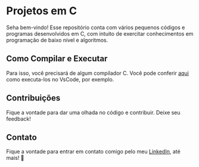  # Projetos em C

Seha bem-vindo! Esse repositório conta com vários pequenos códigos e programas desenvolvidos em C, com intuito de exercitar conhecimentos em programação de baixo nível e algoritmos.

## Como Compilar e Executar

Para isso, você precisará de algum compilador C. Você pode conferir <a href="https://medium.com/@juniortrojilio/preparando-o-vs-code-para-compilar-c-c-no-windows-988f4a91a557">aqui</a> como executa-los no VsCode, por exemplo.

## Contribuições

Fique a vontade para dar uma olhada no código e contribuir. Deixe seu feedback!
  
## Contato

Fique a vontade para entrar em contato comigo pelo meu <a href="https://www.linkedin.com/in/cmiguelwm/" target="_blank">LinkedIn</a>, até mais! 👋
